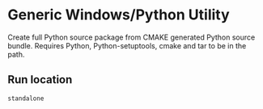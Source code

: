 # Generic Windows/Python Utility

Create full Python source package from CMAKE generated Python source bundle. Requires Python, Python-setuptools, cmake and tar to be in the path.

## Run location
`standalone`
